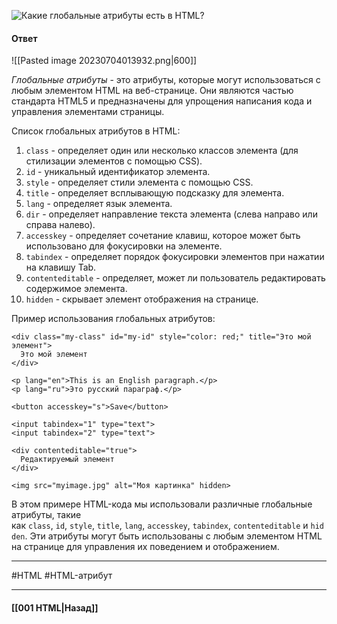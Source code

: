 ![Какие глобальные атрибуты есть в HTML?](https://youtu.be/trriSYNrHw4?t=360)

#### Ответ

![[Pasted image 20230704013932.png|600]]

*Глобальные атрибуты* - это атрибуты, которые могут использоваться с любым элементом HTML на веб-странице. Они являются частью стандарта HTML5 и предназначены для упрощения написания кода и управления элементами страницы.

Список глобальных атрибутов в HTML:
1. `class` - определяет один или несколько классов элемента (для стилизации элементов с помощью CSS).
2. `id` - уникальный идентификатор элемента.
3. `style` - определяет стили элемента с помощью CSS.
4. `title` - определяет всплывающую подсказку для элемента.
5. `lang` - определяет язык элемента.
6. `dir` - определяет направление текста элемента (слева направо или справа налево).
7. `accesskey` - определяет сочетание клавиш, которое может быть использовано для фокусировки на элементе.
8. `tabindex` - определяет порядок фокусировки элементов при нажатии на клавишу Tab.
9. `contenteditable` - определяет, может ли пользователь редактировать содержимое элемента.
10. `hidden` - скрывает элемент отображения на странице.

Пример использования глобальных атрибутов:

```
<div class="my-class" id="my-id" style="color: red;" title="Это мой элемент">
  Это мой элемент
</div>

<p lang="en">This is an English paragraph.</p>
<p lang="ru">Это русский параграф.</p>

<button accesskey="s">Save</button>

<input tabindex="1" type="text">
<input tabindex="2" type="text">

<div contenteditable="true">
  Редактируемый элемент
</div>

<img src="myimage.jpg" alt="Моя картинка" hidden>
```

В этом примере HTML-кода мы использовали различные глобальные атрибуты, такие как `class`, `id`, `style`, `title`, `lang`, `accesskey`, `tabindex`, `contenteditable` и `hidden`. Эти атрибуты могут быть использованы с любым элементом HTML на странице для управления их поведением и отображением.

___
#HTML #HTML-атрибут 

___

#### [[001 HTML|Назад]]